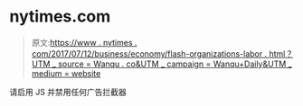 # nytimes.com

> 原文:[https://www . nytimes . com/2017/07/12/business/economy/flash-organizations-labor . html？UTM _ source = Wanqu . co&UTM _ campaign = Wanqu+Daily&UTM _ medium = website](https://www.nytimes.com/2017/07/12/business/economy/flash-organizations-labor.html?utm_source=wanqu.co&utm_campaign=Wanqu+Daily&utm_medium=website)

请启用 JS 并禁用任何广告拦截器